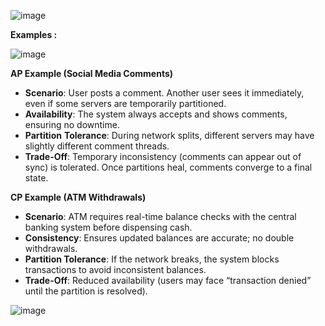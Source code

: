 ![image](https://github.com/user-attachments/assets/a8e55eb8-614b-430b-a88a-b721150fdb9b)

**Examples :**

![image](https://github.com/user-attachments/assets/f7c9a753-e07e-48e7-9bd2-ddcd732c301f)

**AP Example (Social Media Comments)**

- **Scenario**: User posts a comment. Another user sees it immediately, even if some servers are temporarily partitioned.
- **Availability**: The system always accepts and shows comments, ensuring no downtime.
- **Partition** **Tolerance**: During network splits, different servers may have slightly different comment threads.
- **Trade-Off**: Temporary inconsistency (comments can appear out of sync) is tolerated. Once partitions heal, comments converge to a final state.

**CP Example (ATM Withdrawals)**

- **Scenario**: ATM requires real-time balance checks with the central banking system before dispensing cash.
- **Consistency**: Ensures updated balances are accurate; no double withdrawals.
- **Partition Tolerance**: If the network breaks, the system blocks transactions to avoid inconsistent balances.
- **Trade-Off**: Reduced availability (users may face “transaction denied” until the partition is resolved).


![image](https://github.com/user-attachments/assets/d0f6f21f-6a6f-4afc-9f36-777f029e47f7)
